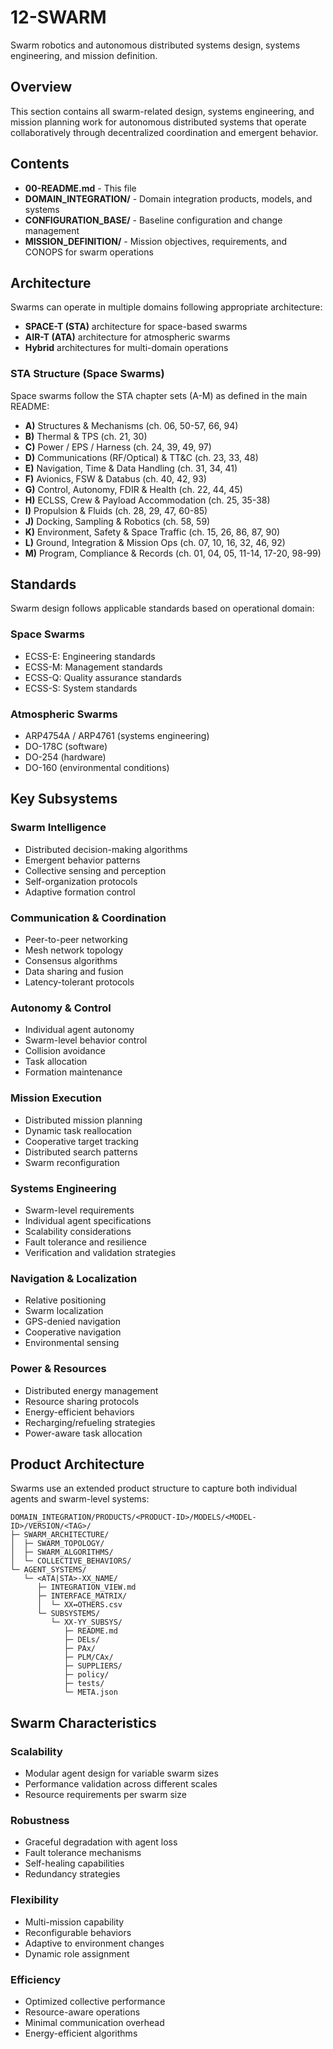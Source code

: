 # 12-SWARM

Swarm robotics and autonomous distributed systems design, systems engineering, and mission definition.

## Overview

This section contains all swarm-related design, systems engineering, and mission planning work for autonomous distributed systems that operate collaboratively through decentralized coordination and emergent behavior.

## Contents

- **00-README.md** - This file
- **DOMAIN_INTEGRATION/** - Domain integration products, models, and systems
- **CONFIGURATION_BASE/** - Baseline configuration and change management
- **MISSION_DEFINITION/** - Mission objectives, requirements, and CONOPS for swarm operations

## Architecture

Swarms can operate in multiple domains following appropriate architecture:
- **SPACE-T (STA)** architecture for space-based swarms
- **AIR-T (ATA)** architecture for atmospheric swarms
- **Hybrid** architectures for multi-domain operations

### STA Structure (Space Swarms)

Space swarms follow the STA chapter sets (A-M) as defined in the main README:
- **A)** Structures & Mechanisms (ch. 06, 50-57, 66, 94)
- **B)** Thermal & TPS (ch. 21, 30)
- **C)** Power / EPS / Harness (ch. 24, 39, 49, 97)
- **D)** Communications (RF/Optical) & TT&C (ch. 23, 33, 48)
- **E)** Navigation, Time & Data Handling (ch. 31, 34, 41)
- **F)** Avionics, FSW & Databus (ch. 40, 42, 93)
- **G)** Control, Autonomy, FDIR & Health (ch. 22, 44, 45)
- **H)** ECLSS, Crew & Payload Accommodation (ch. 25, 35-38)
- **I)** Propulsion & Fluids (ch. 28, 29, 47, 60-85)
- **J)** Docking, Sampling & Robotics (ch. 58, 59)
- **K)** Environment, Safety & Space Traffic (ch. 15, 26, 86, 87, 90)
- **L)** Ground, Integration & Mission Ops (ch. 07, 10, 16, 32, 46, 92)
- **M)** Program, Compliance & Records (ch. 01, 04, 05, 11-14, 17-20, 98-99)

## Standards

Swarm design follows applicable standards based on operational domain:

### Space Swarms
- ECSS-E: Engineering standards
- ECSS-M: Management standards
- ECSS-Q: Quality assurance standards
- ECSS-S: System standards

### Atmospheric Swarms
- ARP4754A / ARP4761 (systems engineering)
- DO-178C (software)
- DO-254 (hardware)
- DO-160 (environmental conditions)

## Key Subsystems

### Swarm Intelligence
- Distributed decision-making algorithms
- Emergent behavior patterns
- Collective sensing and perception
- Self-organization protocols
- Adaptive formation control

### Communication & Coordination
- Peer-to-peer networking
- Mesh network topology
- Consensus algorithms
- Data sharing and fusion
- Latency-tolerant protocols

### Autonomy & Control
- Individual agent autonomy
- Swarm-level behavior control
- Collision avoidance
- Task allocation
- Formation maintenance

### Mission Execution
- Distributed mission planning
- Dynamic task reallocation
- Cooperative target tracking
- Distributed search patterns
- Swarm reconfiguration

### Systems Engineering
- Swarm-level requirements
- Individual agent specifications
- Scalability considerations
- Fault tolerance and resilience
- Verification and validation strategies

### Navigation & Localization
- Relative positioning
- Swarm localization
- GPS-denied navigation
- Cooperative navigation
- Environmental sensing

### Power & Resources
- Distributed energy management
- Resource sharing protocols
- Energy-efficient behaviors
- Recharging/refueling strategies
- Power-aware task allocation

## Product Architecture

Swarms use an extended product structure to capture both individual agents and swarm-level systems:
```
DOMAIN_INTEGRATION/PRODUCTS/<PRODUCT-ID>/MODELS/<MODEL-ID>/VERSION/<TAG>/
├─ SWARM_ARCHITECTURE/
│  ├─ SWARM_TOPOLOGY/
│  ├─ SWARM_ALGORITHMS/
│  └─ COLLECTIVE_BEHAVIORS/
└─ AGENT_SYSTEMS/
   └─ <ATA|STA>-XX_NAME/
      ├─ INTEGRATION_VIEW.md
      ├─ INTERFACE_MATRIX/
      │  └─ XX↔OTHERS.csv
      └─ SUBSYSTEMS/
         └─ XX-YY_SUBSYS/
            ├─ README.md
            ├─ DELs/
            ├─ PAx/
            ├─ PLM/CAx/
            ├─ SUPPLIERS/
            ├─ policy/
            ├─ tests/
            └─ META.json
```

## Swarm Characteristics

### Scalability
- Modular agent design for variable swarm sizes
- Performance validation across different scales
- Resource requirements per swarm size

### Robustness
- Graceful degradation with agent loss
- Fault tolerance mechanisms
- Self-healing capabilities
- Redundancy strategies

### Flexibility
- Multi-mission capability
- Reconfigurable behaviors
- Adaptive to environment changes
- Dynamic role assignment

### Efficiency
- Optimized collective performance
- Resource-aware operations
- Minimal communication overhead
- Energy-efficient algorithms
